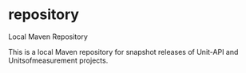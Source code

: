 repository
==========

Local Maven Repository

This is a local Maven repository for snapshot releases of Unit-API and Unitsofmeasurement projects.
